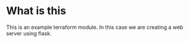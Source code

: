 <h1>What is this</h1>
This is an example terraform module. In this case we are creating a web server using flask.